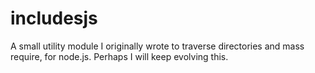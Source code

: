 includesjs
==========

A small utility module I originally wrote to traverse directories and mass require, for node.js. Perhaps I will keep evolving this.